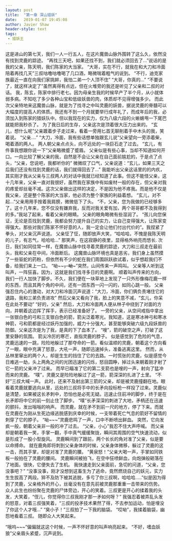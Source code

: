 ```yaml
---
layout:	post
title:	"第一章 深山猎妖"
date:	2019-01-07 19:45:08
author: Javier Shaw
header-style: text
tags:
 - 猎妖王
---
```


这是进山的第七天，我们一人一行五人，在这片魔兽山脉外围转了这么久，依然没有找到灵鹿的踪迹。
“再找三天吧，如果还找不到，我们就必须回去了...”说话的是我的父亲，陈天明，我们陈家的大当家。
“大哥，实在不行，就我在和大刀和冷面陪着再找几天”三叔咕噜咕噜喝了几口酒，略微喘着粗气的说到。
“不行，迪克家族最近一直在向我们家挑衅，我怕二弟一个人顶不住”
“大哥，你真的...”
“不要说了，就这样决定了”虽然离得有点远，但在火堆旁的我还是听见了父亲和二叔的对话。
我，陈玄，陈家中排行老七。因为母亲生我的时候早产了半个月，从小就体弱多病。不知吃了多少各种山宝和低级妖兽的肉，体质却不见得增强多少。
而此次父亲特地来这魔兽山脉，就是为了找寻之中叫灵鹿的妖兽，据说灵鹿的脊髓可以大幅度的提高人的体质。我还有不到一个月就要举行成年礼了，而成年后的我，必须加入到陈家的猎妖队中。但以我现在的实力，仅为八级六段的火蜥蜴甩一下尾巴就能把我秒杀了。
为了我日后的生存，父亲这次是顶着很大压力出来的。
“玄儿，想什么呢”父亲踱着步子走过来，看着一旁用匕首无聊削着手中木头的我，笑着说。
“父亲....”
“大刀，冷面，我有些话想单独跟玄儿说”父亲望向一旁添着柴，喝着酒的两人。
两人朝父亲点点头，向不远处的一块巨石走了过去。
“玄儿，有件事我想跟你说一下”父亲略微蹙了蹙眉。
父亲似是有些心事，当却不知道如何开口。一向比较了解父亲的我，自然是不会让父亲在自己面前尴尬的，于是点了点头，“父亲，您说吧，我都听你的”
微微叹了口气，父亲说道：“玄儿，如果三天之后我们还没有找到灵鹿的话，我们就得回去了...”
我能听出父亲这话里的的内疚，其实刚才我从父亲与三叔两人的对话中我就已经知道了此事。但这不能怪父亲，这十几年来，父亲一直对我很好，虽然我在家族中有如废材一般的存在，但父亲对我的疼爱却丝毫不减。这次父亲做出这样的决定，不是因为他不疼我。而是他不仅是我父亲，还是整个陈家的大当家，他必须为整个家族的利益着想。
“玄儿，对不起...”父亲用用手按着我肩膀，微微低下了头。
“不，父亲，您为我做的已经够多了。这十几年来，您不仅没有嫌弃我，反而对我关爱有加，两个哥哥都不及我得到的多。”我站了起来，看着父亲的眼睛。
父亲的眼角略微有些湿润了。
“孩儿向您保证，无论是否找到灵鹿，我都会努力提升自己的实力，让自己变得强大，让陈家变得强大。那些对我们陈家不怀好意的人，我一定会让他们付出代价的”。我捏紧了拳头，对父亲沉声说道。
父亲怔了怔，随即放声大笑，“哈哈哈，不愧是我陈天明的儿子，有志气，哈哈哈...”
那笑声，在这寂静的夜里，显得格外响亮而悠长.
次日，我们如同往常一样，在魔兽山脉中找寻着灵鹿的踪迹，大刀和三叔走在最前头，我和父亲在中间，冷面断后。
这魔兽山脉环境也真是恶劣，我们身上虽然摸了一些驱蛇的药粉，但依然有不少的蛇在我们周围跃跃欲试着，似乎想趁我们不备，给我们来上一口。
“呦~~~~，呦~~~”突然，山间传来一声鸣叫。
父亲等人听到这叫声，一阵狂喜。因为，这就是我们找寻多日的灵鹿啊。
顺着叫声传来的方向，我们一行人加快了脚步。不久，我们便在一块草地上发现了一只外形像梅花鹿一样的东西，而且其两个角的中间，还有一团东西一闪一闪的，如同心跳一般。
父亲强忍住内心的激动，对大刀和冷面沉声说道：“大刀，冷面，你们俩负责堵住它的退路，我和三弟负责进攻”
然后父亲又看向了我，脸上的笑意不减，“玄儿，你呆在此处不要动”
“好的，父亲”
然后，大刀和冷面两人便从林子中绕到了对面的方向，并朝着这边挥了挥手，表示已经准备好了。
一旁的父亲，从空间戒指中拿出一张银白色的弓和三支银白色的箭，箭尖泛着寒光。我知道，这是寒冰神弓和寒冰神箭，弓和箭都是经过妖丹加强的，威力十分强大，甚至能够突破六级九段妖兽的防御。父亲这次是为了我，是真的下了血本了。
“嗖”，箭的破空之声，打破了这里安静的氛围。
箭尖冷厉的寒芒，直指灵鹿的脖子。
似是感觉到了危险的气息，灵鹿迅速的一跳，险险地躲过了那夺命的一箭。看似温顺的灵鹿，朝着这个方向看了一眼，眼中充满了怒意，大吼一声，随即迅速掉头，准备逃离这里。
然而，从丛林里窜出的两个人，却是生生的挡住了它的去路。一时慌张的灵鹿，似是感觉今日难逃一劫，头上两角之间的光团迅速的闪烁，怒目圆睁，掉过头来朝着刚才射了它一箭的父亲冲了过来。
而早已瞄准了它的第二支箭也是嗖的一声，射向了猛冲而来的灵鹿。
“噗”，灵鹿又是险险地躲过了这一箭，箭深深的扎进了土里。
“不好”三叔大喊一声。
此时，还来不及射出第三箭的父亲，却是被灵鹿撞翻在地。眼看着灵鹿就要逃向从里，远处的三叔将手中的长矛向投标枪一样投了过来。灵鹿似是清楚，如果被这长矛刺中，恐怕也是必死无疑。迅速止住前冲的脚步，终于是在长矛即将中它的前一刻止住了脚步。
“噗”长矛深深的刺进了大地，矛柄还在迅速的颤抖，发出嗡嗡的响声。
而灵鹿，就在矛不到前一尺的地方，停了下来。而就在灵鹿在为刚从生死边缘逃脱感到庆幸的时候，一支带着死亡气息的箭好不留情的刺穿了它的脖子。
“呦~~~”灵鹿悲鸣了一声，口中不断喷出鲜血。
突然，它向发疯一般，朝着父亲非一般的冲了过去。
“父亲，小心”我忍不住大声呼喊。
而父亲却是朝着我一笑，手掌一翻，手中真气缓缓聚拢，瞬间其周围的空气快速流动，似是形成了一股小型旋风。
灵鹿瞬间到了跟前，两个长长的角对准了父亲，似是要以命搏命。
就在鹿角即将刺到父亲身体的时候，父亲身体微移，躲过了灵鹿的这一击，而其手掌，却是对准了灵鹿的腰。
“黄泉怒！”父亲大喝一声，手掌如同铁板一般拍在了灵鹿的腰间。
灵鹿瞬间被拍飞，在空中狂喷鲜血，向炮弹般砸落在了地面。很快，它便失去了生机。
我快速走到父亲面前，急切的问道，“父亲，您没事吧？”
“没事没事，刚才没想到这畜生为了逃命，竟然燃烧自己的妖元，实力生生拔高了两段。猝不及防下被其逃脱，多亏了你三叔啊，哈哈哈.....”似是因为得到了灵鹿，父亲格外的开心，丝毫没有在意先前被灵鹿那重重一击带来的伤势。
众人此生也纷纷聚在灵鹿的尸体旁边，开心的笑着。三叔更是开心的揉着我的头发，大笑着，“侄儿，你觉得你三叔我刚才那一矛如何呀？”
我强忍着被弄乱头发的怒意，对着三叔强笑着，“三叔的投矛技术果然了得，不去参加运动，怕是埋没了你这个人才哦...”
“臭小子！”三叔拍了一下我的脑袋。
“哎呦”，我揉着脑袋，幽怨地看着三叔。
随即众人大笑起来。

“哦呜~~~”偏偏就这这个时候，一声不怀好意的叫声响亮起来。
“不好，嗜血妖狼”父亲眉头紧蹙，沉声说到。



















